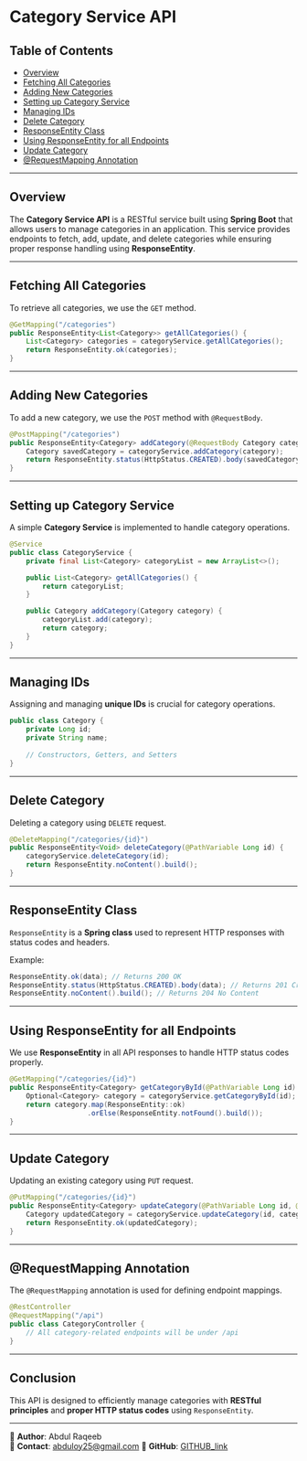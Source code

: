 # Category Service API

## Table of Contents
- [Overview](#overview)
- [Fetching All Categories](#fetching-all-categories)
- [Adding New Categories](#adding-new-categories)
- [Setting up Category Service](#setting-up-category-service)
- [Managing IDs](#managing-ids)
- [Delete Category](#delete-category)
- [ResponseEntity Class](#responseentity-class)
- [Using ResponseEntity for all Endpoints](#using-responseentity-for-all-endpoints)
- [Update Category](#update-category)
- [@RequestMapping Annotation](#requestmapping-annotation)

---

## Overview
The **Category Service API** is a RESTful service built using **Spring Boot** that allows users to manage categories in an application. This service provides endpoints to fetch, add, update, and delete categories while ensuring proper response handling using **ResponseEntity**.

---

## Fetching All Categories
To retrieve all categories, we use the `GET` method.

```java
@GetMapping("/categories")
public ResponseEntity<List<Category>> getAllCategories() {
    List<Category> categories = categoryService.getAllCategories();
    return ResponseEntity.ok(categories);
}
```

---

## Adding New Categories
To add a new category, we use the `POST` method with `@RequestBody`.

```java
@PostMapping("/categories")
public ResponseEntity<Category> addCategory(@RequestBody Category category) {
    Category savedCategory = categoryService.addCategory(category);
    return ResponseEntity.status(HttpStatus.CREATED).body(savedCategory);
}
```

---

## Setting up Category Service
A simple **Category Service** is implemented to handle category operations.

```java
@Service
public class CategoryService {
    private final List<Category> categoryList = new ArrayList<>();

    public List<Category> getAllCategories() {
        return categoryList;
    }

    public Category addCategory(Category category) {
        categoryList.add(category);
        return category;
    }
}
```

---

## Managing IDs
Assigning and managing **unique IDs** is crucial for category operations.

```java
public class Category {
    private Long id;
    private String name;
    
    // Constructors, Getters, and Setters
}
```

---

## Delete Category
Deleting a category using `DELETE` request.

```java
@DeleteMapping("/categories/{id}")
public ResponseEntity<Void> deleteCategory(@PathVariable Long id) {
    categoryService.deleteCategory(id);
    return ResponseEntity.noContent().build();
}
```

---

## ResponseEntity Class
`ResponseEntity` is a **Spring class** used to represent HTTP responses with status codes and headers.

Example:

```java
ResponseEntity.ok(data); // Returns 200 OK
ResponseEntity.status(HttpStatus.CREATED).body(data); // Returns 201 Created
ResponseEntity.noContent().build(); // Returns 204 No Content
```

---

## Using ResponseEntity for all Endpoints
We use **ResponseEntity** in all API responses to handle HTTP status codes properly.

```java
@GetMapping("/categories/{id}")
public ResponseEntity<Category> getCategoryById(@PathVariable Long id) {
    Optional<Category> category = categoryService.getCategoryById(id);
    return category.map(ResponseEntity::ok)
                   .orElse(ResponseEntity.notFound().build());
}
```

---

## Update Category
Updating an existing category using `PUT` request.

```java
@PutMapping("/categories/{id}")
public ResponseEntity<Category> updateCategory(@PathVariable Long id, @RequestBody Category category) {
    Category updatedCategory = categoryService.updateCategory(id, category);
    return ResponseEntity.ok(updatedCategory);
}
```

---

## @RequestMapping Annotation
The `@RequestMapping` annotation is used for defining endpoint mappings.

```java
@RestController
@RequestMapping("/api")
public class CategoryController {
    // All category-related endpoints will be under /api
}
```

---

## Conclusion
This API is designed to efficiently manage categories with **RESTful principles** and **proper HTTP status codes** using `ResponseEntity`. 

---

📍 **Author**: Abdul Raqeeb  
📧 **Contact**: abduloy25@gmail.com 
🔗 **GitHub**: [GITHUB_link](https://github.com/Abddev-rqb)